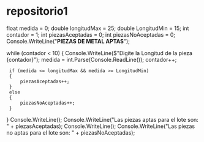 # repositorio1

 float medida = 0;
 double longitudMax = 25;
 double LongitudMin = 15;
 int contador = 1;
 int piezasAceptadas = 0;
 int piezasNoAceptadas = 0;
 Console.WriteLine("**PIEZAS DE METAL APTAS**");

 while (contador < 10)
 {
     Console.WriteLine($"Digite la Longitud de la pieza {contador}");
     medida = int.Parse(Console.ReadLine());
     contador++;

     if (medida <= longitudMax && medida >= LongitudMin)
     {
         piezasAceptadas++;
     }
     else
     {
         piezasNoAceptadas++;
     }


 }
 Console.WriteLine();
 Console.WriteLine("Las piezas aptas para el lote son: " + piezasAceptadas);
 Console.WriteLine();
 Console.WriteLine("Las piezas no aptas para el lote son: " + piezasNoAceptadas);
